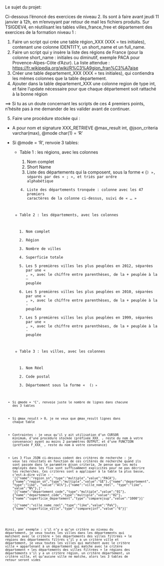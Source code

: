 Le sujet du projet: 

Ci-dessous l’énoncé des exercices de niveau 2. Ils sont à faire avant jeudi 11 janvier à 12h, en m’envoyant par retour de mail les fichiers produits. 
Sur TSIGDEV4, en réutilisant les tables villes_france_free et département des exercices de la formation niveau 1 :
1. Faire un script qui crée une table région_XXX (XXX = tes initiales), contenant une colonne IDENTITY, un short_name et un full_name.
2. Faire un script qui y insère la liste des régions de France (pour la colonne short_name : initiales ou diminutif, exemple PACA pour Provence-Alpes-Côte d’Azur). La liste attendue : https://fr.wikipedia.org/wiki/R%C3%A9gion_fran%C3%A7aise
3. Créer une table departement_XXX (XXX = tes initiales), qui contiendra les mêmes colonnes que la table departement.
4. Ajouter dans la table departement_XXX une colonne region de type int, et faire l’update nécessaire pour que chaque département soit rattaché à la bonne région

==> Si tu as un doute concernant les scripts de ces 4 premiers points, n’hésite pas à me demander de les valider avant de continuer.

5. Faire une procédure stockée qui :
- A pour nom et signature XXX_RETRIEVE @max_result int, @json_criteria varchar(max), @mode char(1) = ‘R’
- Si @mode = ‘R’, renvoie 3 tables: 
    - Table 1 : les régions, avec les colonnes
        1. Nom complet
        2. Short Name
        3. Liste des départements qui la composent, sous la forme « <Nom complet> (<CODE>) », séparés par des « ; », et triés par ordre alphabétique
        4. Liste des départements tronquée : colonne avec les 47 premiers caractères de la colonne ci-dessus, suivi de « … »
    - Table 2 : les départements, avec les colonnes
        1. Nom complet
        2. Région
        3. Nombre de villes
        4. Superficie totale
        5. Les 5 premières villes les plus peuplées en 2012, séparées par une « , », avec le chiffre entre parenthèses, de la + peuplée à la – peuplée
        6. Les 5 premières villes les plus peuplées en 2010, séparées par une « , », avec le chiffre entre parenthèses, de la + peuplée à la - peuplée
        7. Les 5 premières villes les plus peuplées en 1999, séparées par une « , », avec le chiffre entre parenthèses, de la + peuplée à la - peuplée
        
    - Table 3 : les villes, avec les colonnes
        1. Nom Réel
        2. Code postal
        3. Département sous la forme « <Nom complet> (<CODE>) »
- Si @mode = ‘C’, renvoie juste le nombre de lignes dans chacune des 3 tables
- Si @max_result > 0, je ne veux que @max_result lignes dans chaque table
- Contraintes : je veux qu’il y ait utilisation d’un CURSOR minimum, d’une procédure stockée (préfixée XXX_ , reste du nom à votre convenance) ayant au moins 2 paramètres OUTPUT, et d’une FUNCTION (préfixée F_XXX_ , reste du nom à votre convenance)

- Les 3 flux JSON ci-dessous codent des critères de recherche : je veux les résultats en fonction de ces critères de recherche quand ils sont passée dans le paramètre @json_criteria. Je pense que les mots employés dans les flux sont suffisamment explicites pour ne pas décrire les recherches. Ces critères sont a appliquer à la table la plus basse, c’est-à-dire ville :
    · '[{"name":"region_sn","type":"multiple","value":"PACA"},{"name":"region_sn","type":"multiple","value":"GE"},{"name":"departement", "type":"like", "value":"Al%"},{"name":"ville_nom_reel", "type":"like", "value":"N%"},]'
    · '[{"name":"departement_code","type":"multiple","value":"01"},{"name":"departement_code","type":"multiple","value":"02"},{"name":"superficie_departement","type":"compare|sup","value":"1000"}]'
    · '[{"name":"ville_name_reel","type":"like","value":"Pa%"},{"name":"superficie_ville","type":"compare|inf","value":"6"}]'
 
Ainsi, par exemple :
s’il n’y a qu’un critère au niveau du département, je veux toutes les villes dans les départements qui matchent avec le critère + les départements des villes filtrées + le régions des départements filtrés
s’il y a un critère ville et département, je veux toutes les villes qui matchent avec le critère ville + appartenant à un département qui matche avec le critère département + les départements des villes filtrées + le régions des départements
s’il y a un critère région, un critère département, un critère ville, et qu’aucune ville ne matche, alors les 3 tables de retour seront vides

